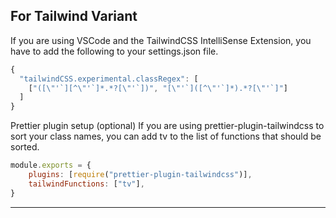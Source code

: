 ## For Tailwind Variant

If you are using VSCode and the TailwindCSS IntelliSense Extension, you have to add the following to your settings.json file.

```js
{
  "tailwindCSS.experimental.classRegex": [
    ["([\"'`][^\"'`]*.*?[\"'`])", "[\"'`]([^\"'`]*).*?[\"'`]"]
  ]
}
```

Prettier plugin setup (optional)
If you are using prettier-plugin-tailwindcss to sort your class names, you can add tv to the list of functions that should be sorted.

```js
module.exports = {
    plugins: [require("prettier-plugin-tailwindcss")],
    tailwindFunctions: ["tv"],
}
```

---
